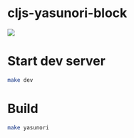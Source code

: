 # cljs-yasunori-block

![](https://github.com/user-attachments/assets/7a1ff289-b342-4ba1-b664-cbdb0b402a33)

# Start dev server

```bash
make dev
```

# Build

```bash
make yasunori
```
